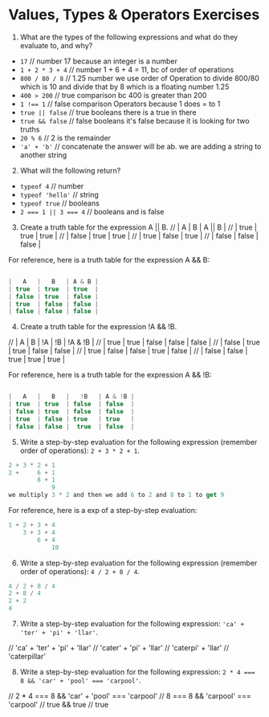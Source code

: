 # Values, Types & Operators Exercises

1. What are the types of the following expressions and what do they evaluate to, and why?
* `17` // number 17 because an integer is a number
* `1 + 2 * 3 + 4` // number 1 + 6 + 4 = 11, bc of order of operations
* `800 / 80 / 8` // 1.25 number we use order of Operation to divide 800/80 which is 10 and divide that by 8 which is a floating number 1.25
* `400 > 200` // true comparison bc 400 is greater than 200
* `1 !== 1` // false comparison Operators because 1 does = to 1
* `true || false` // true booleans there is a true in there
* `true && false` // false booleans it's false because it is looking for two truths
* `20 % 6` // 2 is the remainder
* `'a' + 'b'` // concatenate the answer will be ab. we are adding a string to another string

2. What will the following return?
* `typeof 4` // number
*  `typeof 'hello'` // string
*  `typeof true` // booleans
* `2 === 1 || 3 === 4` // booleans and is false

3. Create a truth table for the expression A || B.
// |  A    |   B   | A || B |
// | true  | true  |  true  |
// | false | true  |  true  |
// | true  | false |  true  |
// | false | false |  false |

For reference, here is a truth table for the expression A && B:

``` js

|   A   |   B   | A & B |
| true  | true  | true  |
| false | true  | false |
| true  | false | false |
| false | false | false |

```
4. Create a truth table for the expression !A && !B.

// |   A   |   B   |  !A   |   !B   | !A & !B |
// | true  | true  | false | false  |  false  |
// | false | true  | true  | false  |  false  |
// | true  | false | false | true   |  false  |
// | false | false | true  | true   |  true   |

For reference, here is a truth table for the expression A && !B:

``` js

|   A   |   B   |   !B   | A & !B |
| true  | true  | false  | false  |
| false | true  | false  | false  |
| true  | false | true   | true   |
| false | false |  true  | false  |

```
5. Write a step-by-step evaluation for the following expression (remember order of operations): `2 + 3 * 2 + 1`.

``` js
2 + 3 * 2 + 1
2 +     6 + 1
        8 + 1
            9   
we multiply 3 * 2 and then we add 6 to 2 and 8 to 1 to get 9
```

  For reference, here is a exp of a step-by-step evaluation:
  ```js
  1 + 2 + 3 + 4
      3 + 3 + 4
          6 + 4
              10
  ```

 6. Write a step-by-step evaluation for the following expression (remember order of operations): `4 / 2 + 8 / 4`.

 ```js
4 / 2 + 8 / 4
2 + 8 / 4
2 + 2
4
 ```

 7. Write a step-by-step evaluation for the following expression: `'ca' + 'ter' + 'pi' + 'llar'`.

// 'ca' + 'ter' + 'pi' + 'llar'
// 'cater' + 'pi' + 'llar'
// 'caterpi' + 'llar'
// 'caterpillar'


 8. Write a step-by-step evaluation for the following expression: `2 * 4 === 8 && 'car' + 'pool' === 'carpool'`.

// 2 * 4 === 8 && 'car' + 'pool' === 'carpool'
//     8 === 8    &&    'carpool' === 'carpool'
//      true      &&        true
//              true

